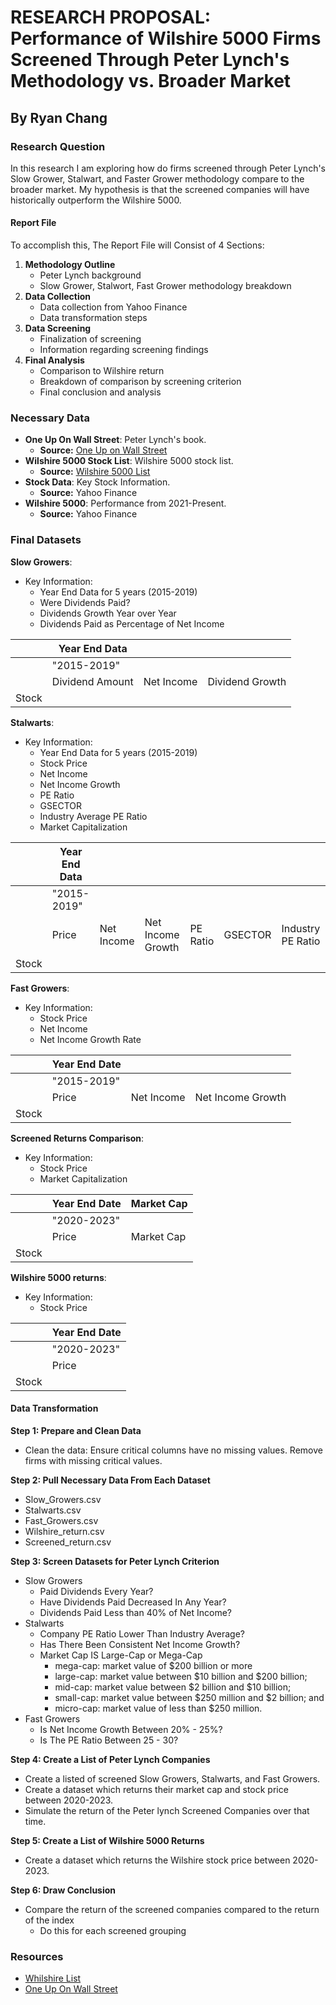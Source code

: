 # RESEARCH PROPOSAL: Performance of Wilshire 5000 Firms Screened Through Peter Lynch's Methodology vs. Broader Market

## By Ryan Chang

### Research Question

In this research I am exploring how do firms screened through Peter Lynch's Slow Grower, Stalwart, and Faster Grower methodology compare to the broader market. My hypothesis is that the screened companies will have historically outperform the Wilshire 5000.

#### Report File

To accomplish this, The Report File will Consist of 4 Sections:

1. **Methodology Outline**
   - Peter Lynch background
   - Slow Grower, Stalwort, Fast Grower methodology breakdown
2. **Data Collection**
   - Data collection from Yahoo Finance
   - Data transformation steps
3. **Data Screening**
   - Finalization of screening 
   - Information regarding screening findings
4. **Final Analysis** 
   - Comparison to Wilshire return
   - Breakdown of comparison by screening criterion
   - Final conclusion and analysis
 
### Necessary Data

- **One Up On Wall Street**: Peter Lynch's book.
  - **Source:** [One Up on Wall Street](https://yourknowledgedigest.files.wordpress.com/2020/04/one-up-on-wall-street.pdf)
- **Wilshire 5000 Stock List**: Wilshire 5000 stock list.
  - **Source:**  [Wilshire 5000 List](https://info.wilshire.com/Wilshire-5000-Index-Fund-Holdings)
- **Stock Data**: Key Stock Information.
  - **Source:** Yahoo Finance
- **Wilshire 5000**: Performance from 2021-Present.
  - **Source:** Yahoo Finance

### Final Datasets

**Slow Growers**: 

- Key Information:
  - Year End Data for 5 years (2015-2019)
  - Were Dividends Paid?
  - Dividends Growth Year over Year
  - Dividends Paid as Percentage of Net Income

|         | Year End Data |           |       |
|---------|--------------|-----------|-------|
|         |      "2015-2019"     |         |         |                 
|         | Dividend Amount | Net Income | Dividend Growth |
| Stock   |              |           |       |


**Stalwarts**: 
- Key Information:
  - Year End Data for 5 years (2015-2019)
  - Stock Price 
  - Net Income
  - Net Income Growth
  - PE Ratio
  - GSECTOR
  - Industry Average PE Ratio
  - Market Capitalization

|            | Year End Data |          |         |         |         |         |
|------------|---------------|----------|---------|---------|---------|---------|
|            | "2015-2019"   |          |         |         |         |         |
|            | Price         | Net Income | Net Income Growth | PE Ratio | GSECTOR   | Industry PE Ratio | Market Cap |
| Stock      |               |           |                   |          |         |                    |            |

**Fast Growers**: 
- Key Information:
  - Stock Price
  - Net Income 
  - Net Income Growth Rate 
  
|          | Year End Date |          |          |
|----------|---------------|----------|----------|
|         |      "2015-2019"     |         |              
|          | Price         | Net Income | Net Income Growth |
| Stock    |               |          |          |

**Screened Returns Comparison**: 
- Key Information:
  - Stock Price
  - Market Capitalization
  
|          | Year End Date | Market Cap |
|----------|---------------|------------|
|          |    "2020-2023"  |            |
|          | Price         | Market Cap |
| Stock    |               |            |

**Wilshire 5000 returns**: 
- Key Information:
  - Stock Price
 
|          | Year End Date |
|----------|---------------|
|         |      "2020-2023"     |          
|          | Price         |
| Stock    |               |


#### Data Transformation

**Step 1: Prepare and Clean Data**
- Clean the data: Ensure critical columns have no missing values. Remove firms with missing critical values. 

**Step 2: Pull Necessary Data From Each Dataset**
- Slow_Growers.csv
- Stalwarts.csv
- Fast_Growers.csv
- Wilshire_return.csv
- Screened_return.csv

**Step 3: Screen Datasets for Peter Lynch Criterion**
- Slow Growers
    - Paid Dividends Every Year?
    - Have Dividends Paid Decreased In Any Year?
    - Dividends Paid Less than 40% of Net Income?
- Stalwarts 
    - Company PE Ratio Lower Than Industry Average?
    - Has There Been Consistent Net Income Growth?
    - Market Cap IS Large-Cap or Mega-Cap
        - mega-cap: market value of $200 billion or more
        - large-cap: market value between $10 billion and $200 billion;
        - mid-cap: market value between $2 billion and $10 billion;
        - small-cap: market value between $250 million and $2 billion; and
        - micro-cap: market value of less than $250 million.
- Fast Growers 
    - Is Net Income Growth Between 20% - 25%?
    - Is The PE Ratio Between 25 - 30?

**Step 4: Create a List of Peter Lynch Companies**
- Create a listed of screened Slow Growers, Stalwarts, and Fast Growers.
- Create a dataset which returns their market cap and stock price between 2020-2023.
- Simulate the return of the Peter lynch Screened Companies over that time. 

**Step 5: Create a List of Wilshire 5000 Returns**
- Create a dataset which returns the Wilshire stock price between 2020-2023.

**Step 6: Draw Conclusion**
- Compare the return of the screened companies compared to the return of the index
    - Do this for each screened grouping

### Resources
- [Whilshire List](https://info.wilshire.com/Wilshire-5000-Index-Fund-Holdings)
- [One Up On Wall Street](https://yourknowledgedigest.files.wordpress.com/2020/04/one-up-on-wall-street.pdf)
    












